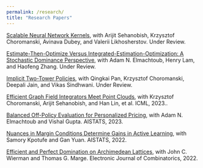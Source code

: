 ```yaml
---
permalink: /research/
title: "Research Papers"
---
```


[Scalable Neural Network Kernels](https://arxiv.org/abs/2310.13225), with Arijit Sehanobish, Krzysztof Choromanski, Avinava Dubey, and Valerii Likhosherstov. Under Review. 

[Estimate-Then-Optimize Versus Integrated-Estimation-Optimization: A Stochastic Dominance Perspective](https://arxiv.org/abs/2304.06833), with Adam N. Elmachtoub, Henry Lam, and Haofeng Zhang. Under Review. 

[Implicit Two-Tower Policies](https://arxiv.org/abs/2208.01191), with Qingkai Pan, Krzysztof Choromanski, Deepali Jain, and Vikas Sindhwani. Under Review. 

[Efficient Graph Field Integrators Meet Point Clouds](https://arxiv.org/abs/2302.00942), with Krzysztof Choromanski, Arijit Sehanobish, and Han Lin, et al. ICML, 2023..

[Balanced Off-Policy Evaluation for Personalized Pricing](https://arxiv.org/abs/2302.12736), with Adam N. Elmachtoub and Vishal Gupta. AISTATS, 2023. 

[Nuances in Margin Conditions Determine Gains in Active Learning](https://arxiv.org/abs/2110.08418), with Samory Kpotufe and Gan Yuan. AISTATS, 2022.

[Efficient and Perfect Domination on Archimedean Lattices](https://www.combinatorics.org/ojs/index.php/eljc/article/view/v29i3p60), with John C. Wierman and Thomas G. Marge. Electronic Journal of Combinatorics, 2022.


